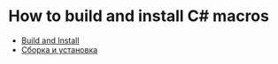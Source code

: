 # How to build and install C# macros

* [Build and Install](./EN/README.md)
* [Сборка и установка](./RU/README.md)
